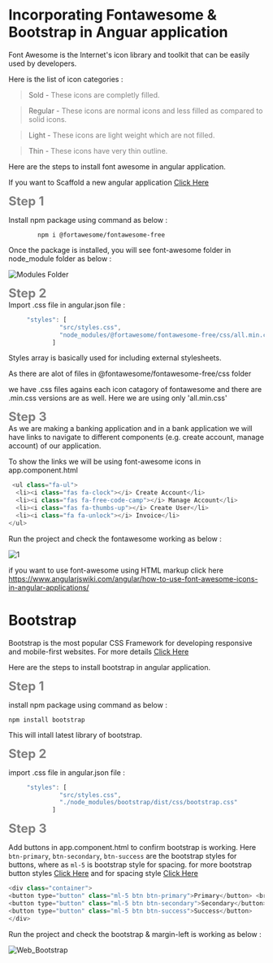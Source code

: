 # Incorporating Fontawesome & Bootstrap in Anguar application


Font Awesome is the Internet's icon library and toolkit that can be easily used by developers.

Here is the list of icon categories :

> Sold - <font color="grey"> These icons are completly filled.</font>

> Regular - <font color="grey"> These icons are normal icons and less filled as compared to solid icons.</font>

>Light - <font color="grey">These icons are light weight which are not filled.</font>

>Thin - <font color="grey">These icons have very thin outline.</font>


Here are the steps to install font awesome in angular application.

If you want to Scaffold a new angular application [Click Here](https://github.com/PatternsTechGit/PT_AngularCLI)

<font size="5" color="grey">**Step 1**</font> 


Install npm package using command as below :
```
        npm i @fortawesome/fontawesome-free
```
 Once the package is installed, you will see font-awesome folder in node_module folder as below :

![Modules Folder](https://user-images.githubusercontent.com/100709775/157256091-e973168e-38a6-4457-b43d-29abb4d3e4cb.png)

<font size="5" color="grey">**Step 2**</font>  
Import .css file in angular.json file :

```javascript
     "styles": [
              "src/styles.css",
              "node_modules/@fortawesome/fontawesome-free/css/all.min.css"
            ]
```
Styles array is basically used for including external stylesheets.


As there are alot of files in @fontawesome/fontawesome-free/css folder

we have .css files agains each icon catagory of fontawesome and there are .min.css versions are as well. Here we are using only 'all.min.css'

<font size="5" color="grey">**Step 3**</font>  
As we are making a banking application and in a bank application we will have links to navigate to different components (e.g. create account, manage account) of our application.

To show the links we will be using font-awesome icons in app.component.html


```javascript
 <ul class="fa-ul">
  <li><i class="fas fa-clock"></i> Create Account</li>
  <li><i class="fas fa-free-code-camp"></i> Manage Account</li>
  <li><i class="fas fa-thumbs-up"></i> Create User</li>
  <li><i class="fa fa-unlock"></i> Invoice</li>
</ul>
```

Run the project and check the fontawesome working as below :

![1](https://user-images.githubusercontent.com/100709775/157669867-fb2a7088-c045-4dd1-b9f7-e1aa66bd08ab.png)


if you want to use font-awesome using HTML markup click here  
https://www.angularjswiki.com/angular/how-to-use-font-awesome-icons-in-angular-applications/




# Bootstrap
Bootstrap is the most popular CSS Framework for developing responsive and mobile-first websites. For more details [Click Here](https://getbootstrap.com/)

Here are the steps to install bootstrap in angular application.

<font size="5" color="grey">**Step 1**</font> 

install npm package using command as below :
```
npm install bootstrap
```
This will intall latest library of bootstrap.

<font size="5" color="grey">**Step 2**</font> 

import .css file in angular.json file :

```javascript
     "styles": [
              "src/styles.css",
              "./node_modules/bootstrap/dist/css/bootstrap.css"
            ]
```
<font size="5" color="grey">**Step 3**</font> 

Add buttons in app.component.html to confirm bootstrap is working.
Here `btn-primary`, `btn-secondary`, `btn-success` are the bootstrap styles for buttons, where as `ml-5` is bootstrap style for spacing. for more bootstrap button styles [Click Here](https://www.w3schools.com/bootstrap5/bootstrap_buttons.php) and for spacing style [Click Here](https://getbootstrap.com/docs/4.0/utilities/spacing/)

```javascript
<div class="container">
<button type="button" class="ml-5 btn btn-primary">Primary</button> <br><br>
<button type="button" class="ml-5 btn btn-secondary">Secondary</button> <br><br>
<button type="button" class="ml-5 btn btn-success">Success</button>
</div>

```

Run the project and check the bootstrap & margin-left is working as below :

![Web_Bootstrap](https://user-images.githubusercontent.com/100709775/157658547-9966535f-5091-4cd1-81af-6d3b384a0029.png)

